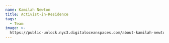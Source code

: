```yaml
---
name: Kamilah Newton
title: Activist-in-Residence
tags:
  - Team
image: >-
  https://public-unlock.nyc3.digitaloceanspaces.com/about-kamilah-newton-headshot.png
---
```


